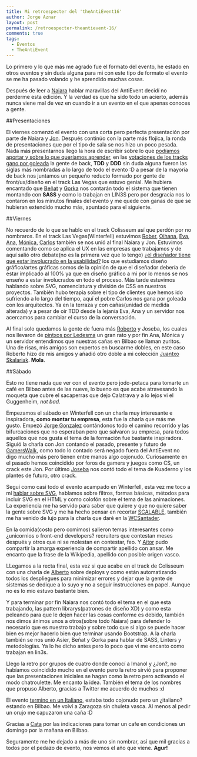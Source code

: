 ```yaml
---
title: Mi retroespecter del 'theAntiEvent16'
author: Jorge Aznar
layout: post
permalink: /retroespecter-theantievent-16/
comments: true
tags:
  - Eventos
  - TheAntiEvent
---
```


Lo primero y lo que más me agrado fue el formato del evento, he estado en otros eventos y sin duda alguna para mi con este tipo de formato el evento se me ha pasado volando y he aprendido muchas cosas.

<!--more-->

Después de leer a [Naiara](http://twitter.com/nabaroa) hablar maravillas del AntiEvent decidí no perderme esta edición. Y la verdad es que ha sido todo un acierto, además nunca viene mal de vez en cuando ir a un evento en el que apenas conoces a gente.

##Presentaciones

El viernes comenzó el evento con una corta pero perfecta presentación por parte de Naiara y [Jon](http://twitter.com/jontorrado). Después continúo con la parte más flojica, la ronda de presentaciones que por el tipo de sala se nos hizo un poco pesada. Nada más presentarnos llego la hora de escribir sobre lo que [podíamos aportar y sobre lo que queríamos aprender](https://www.instagram.com/p/BLRDHTYgpHg/), en las [votaciones de los tracks gano por goleada](https://twitter.com/jmaurola/status/784448296525897732) la gente de back, **TDD** y **DDD** sin duda alguna fueron las siglas más nombradas a lo largo de todo el evento :D a pesar de la mayoría de back nos juntamos un pequeño reducto formado por gente de front/ux/diseño en el track Las Vegas que estuvo genial. Me hubiera encantado que [Beñat](http://twitter.com/benatespina) y [Gorka](https://github.com/gorkalaucirica) nos contarán todo el sistema que tienen montando con **SASS** y como lo trabajan en LIN3S pero por desgracia nos lo contaron en los minutos finales del evento y me quede con ganas de que se hubieran extendido mucho más, apuntado para el siguiente.

##Viernes

No recuerdo de lo que se hablo en el track Colisseum así que perdón por no nombraros. En el track Las Vegas(Winterfell) estuvimos [Rober](http://twitter.com/robergd), [Oihana](http://twitter.com/oalberdi), [Eva](http://twitter.com/Akhesa7), [Ana](http://twitter.com/elmasterweb81), [Mónica](http://twitter.com/monbio), [Carlos](http://twitter.com/CarlosPMendiola) también se nos unió al final Naiara y Jon. Estuvimos comentando como se aplica el UX en las empresas que trabajamos y de aquí salió otro debate(no es la primera vez que lo tengo) [¿el diseñador tiene que estar involucrado en la usabilidad?](https://twitter.com/monbio/status/784430443672301568) los que estudiamos diseño gráfico/artes gráficas somos de la opinión de que el diseñador debería de estar implicado al 100% ya que en diseño gráfico a mi por lo menos se nos enseño a estar involucrados en todo el proceso. Más tarde estuvimos hablando sobre SVG, nomenclatura y división de CSS en nuestros proyectos. También hubo terapia sobre el tipo de clientes que hemos ido sufriendo a lo largo del tiempo, aquí el pobre Carlos nos gana por goleada con los arquitectos. Ya en la terraza y con cañas(unidad de medida alterada) y a pesar de oir TDD desde la lejanía Eva, Ana y un servidor nos acercamos para cambiar el curso de la conversación.

Al final solo quedamos la gente de fuera más [Roberto](http://twitter.com/freelanceiosdev) y Joseba, los cuales nos llevaron de [pintxos por Ledesma](https://twitter.com/freelanceiosdev/status/784489908085878784) un gran rato y por fin Ana, Mónica y un servidor entendimos que nuestras cañas en Bilbao se llaman zuritos. Una de risas, mis amigos son expertos en buscarme dobles, en este caso Roberto hizo de mis amigos y añadió otro doble a mi colección [Juantxo Skalariak](http://chulavista.mx/wp-content/uploads/2013/10/poemas.jpg). **Mola**.

##Sábado

Esto no tiene nada que ver con el evento pero jodo-petaca para tomarte un café en Bilbao antes de las nueve, lo bueno es que acabe atravesando la moqueta que cubre el sacaperras que dejo Calatrava y a lo lejos vi el Guggenheim, *not bad*.

Empezamos el sábado en Winterfell con un charla muy interesante e inspiradora, **como montar tu empresa**, esta fue la charla que más me gusto. Empezó [Jorge Gonzalez](http://twitter.com/jorgegrev) contándonos todo el camino recorrido y las bifurcaciones que no esperaban pero que salvaron su empresa, para todos aquellos que nos gusta el tema de la formación fue bastante inspiradora. Siguió la charla con Jon contando el pasado, presente y futuro de [GamersWalk](http://www.gamerswalk.com/), como todo lo contado será negado fuera del AntiEvent no digo mucho más pero tienen entre manos algo cojonudo. Curiosamente en el pasado hemos coincidido por foros de gamers y juegos como CS, un crack este Jon. Por último [Joseba](https://twitter.com/josebaseba) nos contó todo el tema de Kuaderno y los plantes de futuro, otro crack.

Seguí como casi todo el evento acampado en Winterfell, esta vez me toco a mí [hablar sobre SVG](https://twitter.com/TheAntiEvent/status/784715598517469184), hablamos sobre filtros, formas básicas, métodos para incluir SVG en el HTML y como colofón sobre el tema de las animaciones. La experiencia me ha servido para saber que quiere y que no quiere saber la gente sobre SVG y me ha hecho pensar en recortar [SCALABLE](https://leanpub.com/scalable/), también me ha venido de lujo para la charla que daré en la [WCSantader](https://2016.santander.wordcamp.org/session/svg-vectorizando-la-web/).

En la comida(costo pero comimos) salieron temas interesantes como ¿unicornios o front-end developers? recruiters que contestan meses después y otros que ni se molestan en contestar, feo. Y [Aitor](https://twitter.com/aitoraznara) pudo compartir la amarga experiencia de compartir apellido con ansar. Me encanto que la frase de la Wikipedia, apellido con posible origen vasco.

LLegamos a la recta final, esta vez si que acabe en el track de Colisseum con una charla de [Alberto](https://twitter.com/artberri) sobre deploys y como están automatizando todos los despliegues para minimizar errores y dejar que la gente de sistemas se dedique a lo suyo y no a seguir instrucciones en papel. Aunque no es lo mío estuvo bastante bien.

Y para terminar por fin Naiara nos contó todo el tema en el que esta trabajando, las pattern librarys(patrones de diseño XD) y como esta peleando para que le dejen hacer las cosas conforme es debido, también nos dimos ánimos unos a otros(sobre todo Naiara) para defender lo necesario que es nuestro trabajo y sobre todo que si algo se puede hacer bien es mejor hacerlo bien que terminar usando Bootstrap. A la charla también se nos unió Asier, Beñat y Gorka para hablar de SASS, Linters y metodologías. Ya lo he dicho antes pero lo poco que vi me encanto como trabajan en lin3s.

Llego la retro por grupos de cuatro donde conocí a Imanol y ¿Jon?, no habíamos coincidido mucho en el evento pero la retro sirvió para proponer que las presentaciones iniciales se hagan como la retro pero activando el modo chatroulette. Me encanto la idea. También el tema de los nombres que propuso Alberto, gracias a Twitter me acuerdo de muchos :d

El evento [termino en un Italiano](https://twitter.com/TheAntiEvent/status/784846052776108036), estaba todo cojonudo pero un ¿italiano? estando en Bilbao. Me volví a Zaragoza sin chuleta vasca. Al menos al pedir un orujo me capuzaron una caña :D

Gracias a [Cata](https://twitter.com/cataflu) por las indicaciones para tomar un cafe en condiciones un domingo por la mañana en Bilbao.

Seguramente me he dejado a más de uno sin nombrar, así que mil gracias a todos por el pedazo de evento, nos vemos el año que viene. **Agur!**

